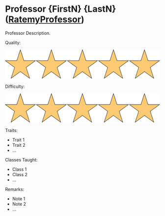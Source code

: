 # Professor {FirstN} {LastN} ([RatemyProfessor](link))

Professor Description.

Quality: 

![](../Media/5star.png)

Difficulty: 

![](../Media/5star.png)
  
Traits:

- Trait 1
- Trait 2
- ...

Classes Taught:

- Class 1
- Class 2
- ...

Remarks:

- Note 1
- Note 2
- ...
